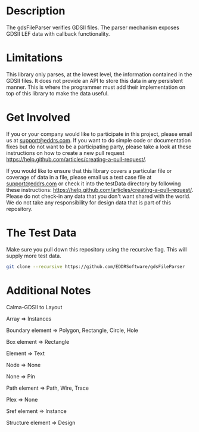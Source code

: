 # Description
The gdsFileParser verifies GDSII files.  The parser mechanism exposes GDSII LEF data with callback functionality.

# Limitations
This library only parses, at the lowest level, the information contained in the GDSII files.  It does not provide an API to store this data in any persistent manner.  This is where the programmer must add their implementation on top of this library to make the data useful.

# Get Involved
If you or your company would like to participate in this project, please email us at support@eddrs.com.  If you want to do simple code or documentation fixes but do not want to be a participating party, please take a look at these instructions on how to create a new pull request https://help.github.com/articles/creating-a-pull-request/.

If you would like to ensure that this library covers a particular file or coverage of data in a file, please email us a test case file at support@eddrs.com or check it into the testData directory by following these instructions: https://help.github.com/articles/creating-a-pull-request/.  Please do not check-in any data that you don't want shared with the world.  We do not take any responsibility for design data that is part of this repository.

# The Test Data
Make sure you pull down this repository using the recursive flag.  This will supply more test data.
```sh
git clone --recursive https://github.com/EDDRSoftware/gdsFileParser
```

# Additional Notes
Calma-GDSII to Layout

Array => Instances

Boundary element => Polygon, Rectangle, Circle, Hole

Box element => Rectangle

Element => Text

Node => None

None => Pin

Path element => Path, Wire, Trace

Plex => None

Sref element => Instance

Structure element => Design

